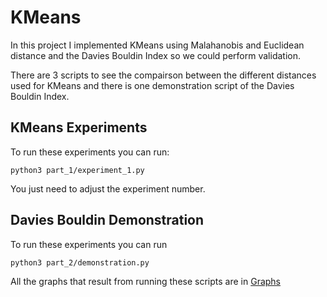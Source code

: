 # KMeans

In this project I implemented KMeans using Malahanobis and Euclidean distance and the Davies Bouldin Index so we could perform validation.

There are 3 scripts to see the compairson between the different distances used for KMeans and there is one demonstration script of the Davies Bouldin Index.

## KMeans Experiments
To run these experiments you can run:

```
python3 part_1/experiment_1.py
```

You just need to adjust the experiment number.

## Davies Bouldin Demonstration
To run these experiments you can run
```
python3 part_2/demonstration.py 
```

All the graphs that result from running these scripts are in [Graphs](Graphs)

